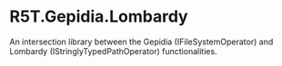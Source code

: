# R5T.Gepidia.Lombardy
An intersection library between the Gepidia (IFileSystemOperator) and Lombardy (IStringlyTypedPathOperator) functionalities.
